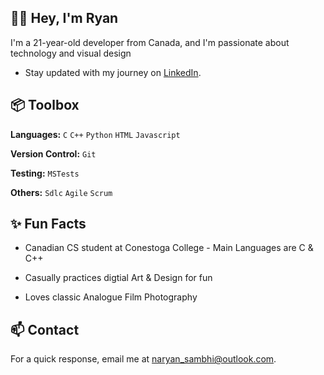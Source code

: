 ## 👋🏼 Hey, I'm Ryan

I'm a 21-year-old developer from Canada, and I'm passionate about technology and visual design

- Stay updated with my journey on [LinkedIn](https://www.linkedin.com/in/naryan-sambhi/).


## 📦 Toolbox

**Languages:** `C` `C++` `Python` `HTML` `Javascript`

**Version Control:** `Git`

**Testing:** `MSTests` 

**Others:** `Sdlc` `Agile` `Scrum`

## ✨ Fun Facts

  
- Canadian CS student at Conestoga College - Main Languages are C & C++
  
- Casually practices digtial Art & Design for fun
  
- Loves classic Analogue Film Photography
  

## 📫 Contact


For a quick response, email me at naryan_sambhi@outlook.com. 
  

